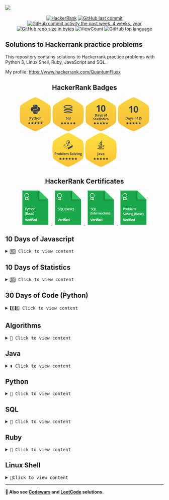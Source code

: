![](http://neiu.acm.org/wp-content/uploads/2014/11/hackerrank.png)

<div id="badges" align="center">


[![HackerRank](https://img.shields.io/badge/website-HackerRank-9cf)](https://www.hackerrank.com/)
[![GitHub last commit](https://img.shields.io/github/last-commit/QuantumFluxx/HackerRank_solutions.svg)](https://github.com/QuantumFluxx/HackerRank_solutions) 
[![GitHub commit activity the past week, 4 weeks, year](https://img.shields.io/github/commit-activity/y/QuantumFluxx/HackerRank_solutions.svg)](https://github.com/QuantumFluxx/HackerRank_solutions) 
[![GitHub repo size in bytes](https://img.shields.io/github/repo-size/QuantumFluxx/HackerRank_solutions.svg)](https://github.com/QuantumFluxx/HackerRank_solutions)
![ViewCount](https://views.whatilearened.today/views/github/QuantumFluxx/HackerRank_solutions.svg?cache=remove)
![GitHub top language](https://img.shields.io/github/languages/top/QuantumFluxx/HackerRank_solutions.svg?style=flat)

</div>

## Solutions to Hackerrank practice problems

This repository contains solutions to Hackerrank practice problems with Python 3, Linux Shell, Ruby, JavaScript and SQL.

My profile: https://www.hackerrank.com/QuantumFluxx

<div id="badges" align="center">
    
## HackerRank Badges

![Python](https://github.com/QuantumFluxx/HackerRank_solutions/blob/main/Badges/python_5_star.png)
![SQL](https://github.com/QuantumFluxx/HackerRank_solutions/blob/main/Badges/sql_5_star.png)
![10 Days of Statistics](https://github.com/QuantumFluxx/HackerRank_solutions/blob/main/Badges/10_days_of_statistics_5_star.png)
![10 Days of JS](https://github.com/QuantumFluxx/HackerRank_solutions/blob/main/Badges/10_days_of_javascript_5_star.png)
![Problem Solving](https://github.com/QuantumFluxx/HackerRank_solutions/blob/main/Badges/Problem_Solving_6_star.png)
![Java](https://github.com/QuantumFluxx/HackerRank_solutions/blob/main/Badges/Java_5_star.png)
    
</div>

<div id="badges" align="center">

## HackerRank Certificates

<a href="https://github.com/QuantumFluxx/HackerRank_solutions/blob/main/Skill%20Certifications/Python%20(basic)%20certificate.png">
    <img src="https://github.com/QuantumFluxx/HackerRank_solutions/blob/main/Badges/python_basic_skill.png" alt="Python (Basic) Certificate"/>
</a>
<a href="https://github.com/QuantumFluxx/HackerRank_solutions/blob/main/Skill%20Certifications/SQL%20(basic).png">
    <img src="https://github.com/QuantumFluxx/HackerRank_solutions/blob/main/Badges/sql_basic_skill.png" alt="SQL (Basic) Certificate"/>
</a>
<a href="https://github.com/QuantumFluxx/HackerRank_solutions/blob/main/Skill%20Certifications/SQL%20(Intermediate)%20Certificate.png">
    <img src="https://github.com/QuantumFluxx/HackerRank_solutions/blob/main/Badges/sql_intermediate_skill.png" alt="SQL (Intermediate) Certificate"/>
</a>
<a href="https://github.com/QuantumFluxx/HackerRank_solutions/blob/main/Skill%20Certifications/Problem%20Solving%20(Basic)%20Certificate.png">
    <img src="https://github.com/QuantumFluxx/HackerRank_solutions/blob/main/Badges/problem_solving_basic_skill.png" alt="Problem solving (Basic) Certificate"/>
</a>

</div>

## 10 Days of Javascript

<details>
<summary><kbd>🔟 Сlick to view content</kbd></summary>

* [Day 0 - Hello, World](https://github.com/QuantumFluxx/HackerRank_solutions/blob/main/10%20Days%20of%20Javascript/Day%200%20-%20Hello%2C%20World.js)
* [Day 0 - Data Types](https://github.com/QuantumFluxx/HackerRank_solutions/blob/main/10%20Days%20of%20Javascript/Day%200%20-%20Data%20Types.js)
* [Day 01 - Arithmetic Operators](https://github.com/QuantumFluxx/HackerRank_solutions/blob/main/10%20Days%20of%20Javascript/Day%2001%20-%20Arithmetic%20Operators.js)
* [Day 01 - Functions](https://github.com/QuantumFluxx/HackerRank_solutions/blob/main/10%20Days%20of%20Javascript/Day%2001%20-%20Functions.js)
* [Day 01 - Let and Const](https://github.com/QuantumFluxx/HackerRank_solutions/blob/main/10%20Days%20of%20Javascript/Day%2001%20-%20Let%20and%20Const.js)
* [Day 02 - Conditional Statements - If-Else](https://github.com/QuantumFluxx/HackerRank_solutions/blob/main/10%20Days%20of%20Javascript/Day%2002%20-%20Conditional%20Statements%20-%20If-Else.js)
* [Day 02 - Conditional Statements - Switch](https://github.com/QuantumFluxx/HackerRank_solutions/blob/main/10%20Days%20of%20Javascript/Day%2002%20-%20Conditional%20Statements%20-%20Switch.js)
* [Day 02 - Loops](https://github.com/QuantumFluxx/HackerRank_solutions/blob/main/10%20Days%20of%20Javascript/Day%2002%20-%20Loops.js)
* [Day 03 - Arrays](https://github.com/QuantumFluxx/HackerRank_solutions/blob/main/10%20Days%20of%20Javascript/Day%2003%20-%20Arrays.js)
* [Day 03 - Throw](https://github.com/QuantumFluxx/HackerRank_solutions/blob/main/10%20Days%20of%20Javascript/Day%2003%20-%20Throw.js)
* [Day 03 - Try, Catch, and Finally](https://github.com/QuantumFluxx/HackerRank_solutions/blob/main/10%20Days%20of%20Javascript/Day%2003%20-%20Try%2C%20Catch%2C%20and%20Finally.js)
* [Day 04 - Classes](https://github.com/QuantumFluxx/HackerRank_solutions/blob/main/10%20Days%20of%20Javascript/Day%2004%20-%20Classes.js)
* [Day 04 - Count Objects](https://github.com/QuantumFluxx/HackerRank_solutions/blob/main/10%20Days%20of%20Javascript/Day%2004%20-%20Count%20Objects.js)
* [Day 04 - Create a Rectangle Object](https://github.com/QuantumFluxx/HackerRank_solutions/blob/main/10%20Days%20of%20Javascript/Day%2004%20-%20Create%20a%20Rectangle%20Object.js)
* [Day 05 - Arrow Functions](https://github.com/QuantumFluxx/HackerRank_solutions/blob/main/10%20Days%20of%20Javascript/Day%2005%20-%20Arrow%20Functions.js)
* [Day 05 - Inheritance](https://github.com/QuantumFluxx/HackerRank_solutions/blob/main/10%20Days%20of%20Javascript/Day%2005%20-%20Inheritance.js)
* [Day 05 - Template Literals](https://github.com/QuantumFluxx/HackerRank_solutions/blob/main/10%20Days%20of%20Javascript/Day%2005%20-%20Template%20Literals.js)
* [Day 06 - Bitwise Operators](https://github.com/QuantumFluxx/HackerRank_solutions/blob/main/10%20Days%20of%20Javascript/Day%2006%20-%20Bitwise%20Operators.js)
* [Day 06 - JavaScript Dates](https://github.com/QuantumFluxx/HackerRank_solutions/blob/main/10%20Days%20of%20Javascript/Day%2006%20-%20JavaScript%20Dates.js)
* [Day 07 - Regular Expressions I](https://github.com/QuantumFluxx/HackerRank_solutions/blob/main/10%20Days%20of%20Javascript/Day%2007%20-%20Regular%20Expressions%20I.js)
* [Day 07 - Regular Expressions II](https://github.com/QuantumFluxx/HackerRank_solutions/blob/main/10%20Days%20of%20Javascript/Day%2007%20-%20Regular%20Expressions%20II.js)
* [Day 07 - Regular Expressions III](https://github.com/QuantumFluxx/HackerRank_solutions/blob/main/10%20Days%20of%20Javascript/Day%2007%20-%20Regular%20Expressions%20III.js)
* [Day 08 - Buttons Container](https://github.com/QuantumFluxx/HackerRank_solutions/blob/main/10%20Days%20of%20Javascript/Day%2008%20-%20Buttons%20Container.js)
* [Day 08 - Create a Button](https://github.com/QuantumFluxx/HackerRank_solutions/blob/main/10%20Days%20of%20Javascript/Day%2008%20-%20Create%20a%20Button.js)
* [Day 09 - Binary Calculator](https://github.com/QuantumFluxx/HackerRank_solutions/blob/main/10%20Days%20of%20Javascript/Day%2009%20-%20Binary%20Calculator.js)
    
</details>

## 10 Days of Statistics

<details>
<summary><kbd>🔟 Сlick to view content</kbd></summary>

* [Day 0 - Mean, Median, and Mode](https://github.com/QuantumFluxx/HackerRank_solutions/blob/main/10%20Days%20of%20Statistics/Day%200%20-%20Mean%2C%20Median%2C%20and%20Mode.py)
* [Day 0 - Weighted Mean](https://github.com/QuantumFluxx/HackerRank_solutions/blob/main/10%20Days%20of%20Statistics/Day%200%20-%20Weighted%20Mean.py)
* [Day 01 - Interquartile Range](https://github.com/QuantumFluxx/HackerRank_solutions/blob/main/10%20Days%20of%20Statistics/Day%2001%20-%20Interquartile%20Range.py)
* [Day 01 - Quartiles](https://github.com/QuantumFluxx/HackerRank_solutions/blob/main/10%20Days%20of%20Statistics/Day%2001%20-%20Quartiles.py)
* [Day 01 - Standard Deviation](https://github.com/QuantumFluxx/HackerRank_solutions/blob/main/10%20Days%20of%20Statistics/Day%2001%20-%20Standard%20Deviation.py)
* [Day 02 - Basic Probability](https://github.com/QuantumFluxx/HackerRank_solutions/blob/main/10%20Days%20of%20Statistics/Day%2002%20-%20Basic%20Probability.py)
* [Day 02 - Compound Event Probability](https://github.com/QuantumFluxx/HackerRank_solutions/blob/main/10%20Days%20of%20Statistics/Day%2002%20-%20Compound%20Event%20Probability.py)
* [Day 02 - More Dice](https://github.com/QuantumFluxx/HackerRank_solutions/blob/main/10%20Days%20of%20Statistics/Day%2002%20-%20More%20Dice.py)
* [Day 03 - Cards of the Same Suit](https://github.com/QuantumFluxx/HackerRank_solutions/blob/main/10%20Days%20of%20Statistics/Day%2003%20-%20Cards%20of%20the%20Same%20Suit.py)
* [Day 03 - Conditional Probability](https://github.com/QuantumFluxx/HackerRank_solutions/blob/main/10%20Days%20of%20Statistics/Day%2003%20-%20Conditional%20Probability.py)
* [Day 03 - Drawing Marbles](https://github.com/QuantumFluxx/HackerRank_solutions/blob/main/10%20Days%20of%20Statistics/Day%2003%20-%20Drawing%20Marbles.py)
* [Day 04 - Binomial Distribution I](https://github.com/QuantumFluxx/HackerRank_solutions/blob/main/10%20Days%20of%20Statistics/Day%2004%20-%20Binomial%20Distribution%20I.py)
* [Day 04 - Binomial Distribution II](https://github.com/QuantumFluxx/HackerRank_solutions/blob/main/10%20Days%20of%20Statistics/Day%2004%20-%20Binomial%20Distribution%20II.py)
* [Day 04 - Geometric Distribution I](https://github.com/QuantumFluxx/HackerRank_solutions/blob/main/10%20Days%20of%20Statistics/Day%2004%20-%20Geometric%20Distribution%20I.py)
* [Day 04 - Geometric Distribution II](https://github.com/QuantumFluxx/HackerRank_solutions/blob/main/10%20Days%20of%20Statistics/Day%2004%20-%20Geometric%20Distribution%20II.py)
* [Day 05 - Normal Distribution I](https://github.com/QuantumFluxx/HackerRank_solutions/blob/main/10%20Days%20of%20Statistics/Day%2005%20-%20Normal%20Distribution%20I.py)
* [Day 05 - Normal Distribution II](https://github.com/QuantumFluxx/HackerRank_solutions/blob/main/10%20Days%20of%20Statistics/Day%2005%20-%20Normal%20Distribution%20II.py)
* [Day 05 - Poisson Distribution I](https://github.com/QuantumFluxx/HackerRank_solutions/blob/main/10%20Days%20of%20Statistics/Day%2005%20-%20Poisson%20Distribution%20I.py)
* [Day 05 - Poisson Distribution II](https://github.com/QuantumFluxx/HackerRank_solutions/blob/main/10%20Days%20of%20Statistics/Day%2005%20-%20Poisson%20Distribution%20II.py)
* [Day 06 - The Central Limit Theorem I](https://github.com/QuantumFluxx/HackerRank_solutions/blob/main/10%20Days%20of%20Statistics/Day%2006%20-%20The%20Central%20Limit%20Theorem%20I.py)
* [Day 06 - The Central Limit Theorem II](https://github.com/QuantumFluxx/HackerRank_solutions/blob/main/10%20Days%20of%20Statistics/Day%2006%20-%20The%20Central%20Limit%20Theorem%20II.py)
* [Day 06 - The Central Limit Theorem III](https://github.com/QuantumFluxx/HackerRank_solutions/blob/main/10%20Days%20of%20Statistics/Day%2006%20-%20The%20Central%20Limit%20Theorem%20III.py)
* [Day 07 - Pearson Correlation Coefficient I](https://github.com/QuantumFluxx/HackerRank_solutions/blob/main/10%20Days%20of%20Statistics/Day%2007%20-%20Pearson%20Correlation%20Coefficient%20I.py)
* [Day 07 - Spearman's Rank Correlation](https://github.com/QuantumFluxx/HackerRank_solutions/blob/main/10%20Days%20of%20Statistics/Day%2007%20-%20Spearman's%20Rank%20Correlation.py)
* [Day 08 - Least Square Regression Line](https://github.com/QuantumFluxx/HackerRank_solutions/blob/main/10%20Days%20of%20Statistics/Day%2008%20-%20Least%20Square%20Regression%20Line.py)
* [Day 08 - Pearson Correlation Coefficient II](https://github.com/QuantumFluxx/HackerRank_solutions/blob/main/10%20Days%20of%20Statistics/Day%2008%20-%20Pearson%20Correlation%20Coefficient%20II.py)
* [Day 09 - Multiple Linear Regression](https://github.com/QuantumFluxx/HackerRank_solutions/blob/main/10%20Days%20of%20Statistics/Day%2009%20-%20Multiple%20Linear%20Regression.py)
    
</details>

## 30 Days of Code (Python)

<details>
<summary><kbd>3️⃣0️⃣ Сlick to view content</kbd></summary>
    
* [Day 0 - Hello, World](https://github.com/QuantumFluxx/HackerRank_solutions/blob/main/30%20days%20of%20code/Python/Day%200%20-%20Hello%2C%20World.py)
* [Day 01 - Data Types](https://github.com/QuantumFluxx/HackerRank_solutions/blob/main/30%20days%20of%20code/Python/Day%201%20-%20Data%20Types.py)
* [Day 02 - Operators](https://github.com/QuantumFluxx/HackerRank_solutions/blob/main/30%20days%20of%20code/Python/Day%202%20-%20Operators.py)
* [Day 03 - Intro to Conditional Statements](https://github.com/QuantumFluxx/HackerRank_solutions/blob/main/30%20days%20of%20code/Python/Day%2003%20-%20Intro%20to%20Conditional%20Statements.py)
* [Day 04 - Class vs Instance](https://github.com/QuantumFluxx/HackerRank_solutions/blob/main/30%20days%20of%20code/Python/Day%2004%20-%20Class%20vs%20Instance.py)
* [Day 05 - Loops](https://github.com/QuantumFluxx/HackerRank_solutions/blob/main/30%20days%20of%20code/Python/Day%2005%20-%20Loops.py)
* [Day 06 - Let's Review](https://github.com/QuantumFluxx/HackerRank_solutions/blob/main/30%20days%20of%20code/Python/Day%2006%20-%20Let's%20Review.py)
* [Day 07 - Arrays](https://github.com/QuantumFluxx/HackerRank_solutions/blob/main/30%20days%20of%20code/Python/Day%2007%20-%20Arrays.py)
* [Day 08 - Dictionaries and Maps](https://github.com/QuantumFluxx/HackerRank_solutions/blob/main/30%20days%20of%20code/Python/Day%2008%20-%20Dictionaries%20and%20Maps.py)
* [Day 09 - Recursion 3](https://github.com/QuantumFluxx/HackerRank_solutions/blob/main/30%20days%20of%20code/Python/Day%2009%20-%20Recursion%203.py) 
* [Day 10 - Binary Numbers](https://github.com/QuantumFluxx/HackerRank_solutions/blob/main/30%20days%20of%20code/Python/Day%2010%20-%20Binary%20Numbers.py)
* [Day 11 - 2D Arrays](https://github.com/QuantumFluxx/HackerRank_solutions/blob/main/30%20days%20of%20code/Python/Day%2011%20-%202D%20Arrays.py)
* [Day 12 - Inheritance](https://github.com/QuantumFluxx/HackerRank_solutions/blob/main/30%20days%20of%20code/Python/Day%2012%20-%20Inheritance.py)
* [Day 13 - Abstract Classes](https://github.com/QuantumFluxx/HackerRank_solutions/blob/main/30%20days%20of%20code/Python/Day%2013%20-%20Abstract%20Classes.py)
* [Day 14 - Scope](https://github.com/QuantumFluxx/HackerRank_solutions/blob/main/30%20days%20of%20code/Python/Day%2014%20-%20Scope.py)
* [Day 15 - Linked List](https://github.com/QuantumFluxx/HackerRank_solutions/blob/main/30%20days%20of%20code/Python/Day%2015%20-%20Linked%20List.py)
* [Day 16 - Exceptions - String to Integer](https://github.com/QuantumFluxx/HackerRank_solutions/blob/main/30%20days%20of%20code/Python/Day%2016%20-%20Exceptions%20-%20String%20to%20Integer.py)
* [Day 17 - More Exceptions](https://github.com/QuantumFluxx/HackerRank_solutions/blob/main/30%20days%20of%20code/Python/Day%2017%20-%20More%20Exceptions.py)
* [Day 18 - Queues and Stacks](https://github.com/QuantumFluxx/HackerRank_solutions/blob/main/30%20days%20of%20code/Python/Day%2018%20-%20Queues%20and%20Stacks.py)
* [Day 19 - Interfaces](https://github.com/QuantumFluxx/HackerRank_solutions/blob/main/30%20days%20of%20code/Python/Day%2019%20-%20Interfaces.py)
* [Day 20 - Sorting](https://github.com/QuantumFluxx/HackerRank_solutions/blob/main/30%20days%20of%20code/Python/Day%2020%20-%20Sorting.py)
* [Day 21 - Generics](https://github.com/QuantumFluxx/HackerRank_solutions/blob/main/30%20days%20of%20code/Python/Day%2021%20-%20Generics.java)    
* [Day 22 - Binary Search Trees](https://github.com/QuantumFluxx/HackerRank_solutions/blob/main/30%20days%20of%20code/Python/Day%2022%20-%20Binary%20Search%20Trees.py)
* [Day 23 - BST Level-Order Traversal](https://github.com/QuantumFluxx/HackerRank_solutions/blob/main/30%20days%20of%20code/Python/Day%2023%20-%20BST%20Level-Order%20Traversal.py)

</details>

## Algorithms

<details>
<summary><kbd>🔧 Сlick to view content</kbd></summary>

* [Warmup 10/10](https://github.com/QuantumFluxx/HackerRank_solutions/tree/main/Algorithms/Warmup)
* [Implementation 66/66](https://github.com/QuantumFluxx/HackerRank_solutions/tree/main/Algorithms/Implementation)
* [Strings 26/48](https://github.com/QuantumFluxx/HackerRank_solutions/tree/main/Algorithms/Strings)
</details>

## Java

<details>
<summary><kbd>⚱️ Сlick to view content</kbd></summary>
   
 * [Introduction 13/13](https://github.com/QuantumFluxx/HackerRank_solutions/tree/main/Java/Introduction)   
 * [Strings 10/11](https://github.com/QuantumFluxx/HackerRank_solutions/tree/main/Java/Strings)   
    
</details>

## Python

<details>
<summary><kbd>🐍 Сlick to view content</kbd></summary>
  
* [Introduction 7/7](https://github.com/QuantumFluxx/HackerRank_solutions/tree/main/Python/Introduction)
* [Basic Data Types 6/6](https://github.com/QuantumFluxx/HackerRank_solutions/tree/main/Python/Basic%20Data%20Types)
* [Strings 14/14](https://github.com/QuantumFluxx/HackerRank_solutions/tree/main/Python/Strings)
* [Sets 13/13](https://github.com/QuantumFluxx/HackerRank_solutions/tree/main/Python/Sets)
* [Math 7/7](https://github.com/QuantumFluxx/HackerRank_solutions/tree/main/Python/Math)
* [Itertools 7/7](https://github.com/QuantumFluxx/HackerRank_solutions/tree/main/Python/Itertools)
* [Date and Time 2/2](https://github.com/QuantumFluxx/HackerRank_solutions/tree/main/Python/Date%20and%20Time)
* [Errors and Exceptions 2/2](https://github.com/QuantumFluxx/HackerRank_solutions/tree/main/Python/Errors%20and%20Exceptions)
* [Classes 2/2](https://github.com/QuantumFluxx/HackerRank_solutions/tree/main/Python/Classes)
* [Built-Ins 6/6](https://github.com/QuantumFluxx/HackerRank_solutions/tree/main/Python/Built-Ins)
* [Python Functionals 3/3](https://github.com/QuantumFluxx/HackerRank_solutions/tree/main/Python/Python%20Functionals)
* [Regex and Parsing 17/17](https://github.com/QuantumFluxx/HackerRank_solutions/tree/main/Python/Regex%20and%20Parsing)
* [XML 2/2](https://github.com/QuantumFluxx/HackerRank_solutions/tree/main/Python/XML)
* [Closures and Decorators 2/2](https://github.com/QuantumFluxx/HackerRank_solutions/tree/main/Python/Closures%20and%20Decorators)
* [Debugging 2/2](https://github.com/QuantumFluxx/HackerRank_solutions/tree/main/Python/Debugging)    
    
</details>

## SQL

<details>
<summary><kbd>📘 Сlick to view content</kbd></summary>
  
* [Basic Select 20/20](https://github.com/QuantumFluxx/HackerRank_solutions/tree/main/SQL/Basic%20Select)
* [Advanced Select 5/5](https://github.com/QuantumFluxx/HackerRank_solutions/tree/main/SQL/Advanced%20Select)
* [Aggregation 17/17](https://github.com/QuantumFluxx/HackerRank_solutions/tree/main/SQL/Aggregation)
* [Basic Join 8/8](https://github.com/QuantumFluxx/HackerRank_solutions/tree/main/SQL/Basic%20Join)
* [Advanced Join 5/5](https://github.com/QuantumFluxx/HackerRank_solutions/tree/main/SQL/Advanced%20Join)
* [Alternative Queries 3/3](https://github.com/QuantumFluxx/HackerRank_solutions/tree/main/SQL/Alternative%20Queries)
    
</details>

## Ruby

<details>
<summary><kbd>💎 Сlick to view content</kbd></summary>

* [Introduction 4/4](https://github.com/QuantumFluxx/HackerRank_solutions/tree/main/Ruby/Introduction)
* [Control Structures 5/5](https://github.com/QuantumFluxx/HackerRank_solutions/tree/main/Ruby/Control%20Structures)
* [Arrays and Hashes 9/9](https://github.com/QuantumFluxx/HackerRank_solutions/tree/main/Ruby/Arrays%20and%20Hashes)
* [Enumerables 6/6](https://github.com/QuantumFluxx/HackerRank_solutions/tree/main/Ruby/Enumerables)
* [Methods 11/11](https://github.com/QuantumFluxx/HackerRank_solutions/tree/main/Ruby/Methods)
* [Strings 6/6](https://github.com/QuantumFluxx/HackerRank_solutions/tree/main/Ruby/Strings)
    
</details>

## Linux Shell
<details>
<summary> <kbd>🐧Сlick to view content</kbd> </summary>

### Solutions
* [Bash 11/11](https://github.com/QuantumFluxx/HackerRank_solutions/tree/main/Linux%20Shell/Bash)
* [Text Processing 32/32](https://github.com/QuantumFluxx/HackerRank_solutions/tree/main/Linux%20Shell/Text%20Processing)
* [Arrays in Bash 8/8](https://github.com/QuantumFluxx/HackerRank_solutions/tree/main/Linux%20Shell/Arrays%20in%20Bash)
* [Grep Sed Awk 14/14](https://github.com/QuantumFluxx/HackerRank_solutions/tree/main/Linux%20Shell/Grep%20Sed%20Awk)

### Tutorials and Relevant Materials
* [Shell Scripting video tutorial](https://www.youtube.com/watch?v=hwrnmQumtPw)
* [Loops in Bash](https://www.cyberciti.biz/faq/bash-for-loop/)
* [Cut](https://www.geeksforgeeks.org/cut-command-linux-examples/)
* [Array Tutorial](https://www.thegeekstuff.com/2010/06/bash-array-tutorial/)
* [Quick guide to shell scripts](http://www.panix.com/~elflord/unix/bash-tute.html)

</details>

-------------

**🥋 Also see [Codewars](https://github.com/QuantumFluxx/codewars_solutions) and [LeetCode](https://github.com/QuantumFluxx/LeetCode_solutions) solutions.**
